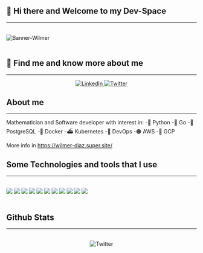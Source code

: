 <h2> 💪  Hi there and Welcome to my Dev-Space   </h2>
<hr>
</br>
<div> 
    <img src= https://user-images.githubusercontent.com/60499569/163696844-3243882f-ed86-4cf6-bfb7-af858ae138b4.png alt='Banner-Wilmer' >
</div>
</br>

<h2> 🔎  Find me and know more about me   </h2>
<hr>
<div align="center">

<a href="https://www.linkedin.com/in/wiladiaz" target="_blank"><img src="https://img.shields.io/badge/LinkedIn-%230077B5.svg?&style=flat-square&logo=linkedin&logoColor=white" alt="LinkedIn">
</a> 
<a href="https://twitter.com/wiladiaz" target="_blank"><img src="https://img.shields.io/twitter/url/https/twitter.com/wdiazplus.svg?style=social&label=Follow%20%40wdiazplus" alt="Twitter">
</a>
</div>

<div>
<h2> About me   </h2>
<hr>
<p>
Mathematician  and Software developer with interest in: 
-🐍 Python
-🦫 Go
-🐘 PostgreSQL
-🐳 Docker
-⛴️ Kubernetes
-🥷 DevOps
-🟠 AWS
-🔵 GCP 

More info in https://wilmer-diaz.super.site/
</p>
</div>

<!-- <h2> Recent Projects  </h2>
<hr>
</br> -->


<h2> Some Technologies and tools that I use </h2>
<hr>
</br>
<div>

<img src="https://img.shields.io/badge/Python-FFD43B?style=for-the-badge&logo=python&logoColor=blue">
<img src="	https://img.shields.io/badge/PostgreSQL-316192?style=for-the-badge&logo=postgresql&logoColor=white">
<img src="https://img.shields.io/badge/Docker-2CA5E0?style=for-the-badge&logo=docker&logoColor=white">
<img src="https://img.shields.io/badge/Amazon_AWS-FF9900?style=for-the-badge&logo=amazonaws&logoColor=white">
<img src="https://img.shields.io/badge/Notion-000000?style=for-the-badge&logo=notion&logoColor=white">
<img src="https://img.shields.io/badge/Overleaf-47A141?style=for-the-badge&logo=Overleaf&logoColor=white">
<img src="https://img.shields.io/badge/Miro-050038?style=for-the-badge&logo=Miro&logoColor=white">
<img src="https://img.shields.io/badge/GitHub-100000?style=for-the-badge&logo=github&logoColor=white">
<img src="https://img.shields.io/badge/Jira-0052CC?style=for-the-badge&logo=Jira&logoColor=white">
<img src="https://img.shields.io/badge/Postman-FF6C37?style=for-the-badge&logo=Postman&logoColor=white">
<img src="https://img.shields.io/badge/Jupyter-F37626.svg?&style=for-the-badge&logo=Jupyter&logoColor=white">

</div>
</br>

<h2> Github Stats </h2>
<hr>
</br>
<div align="center">
<a>
<img src="https://github-readme-stats.vercel.app/api?username=wiladiaz&show_icons=true&theme=dark" alt="Twitter">
</a>
</div>

